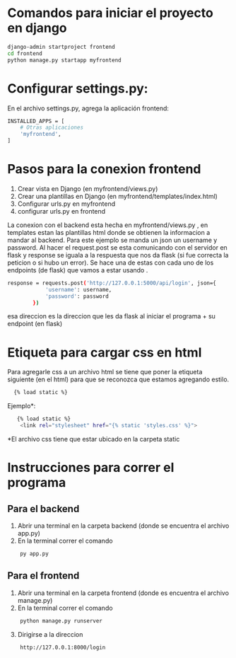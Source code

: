 # Comandos para iniciar el proyecto en django
```bash
django-admin startproject frontend
cd frontend
python manage.py startapp myfrontend
```
# Configurar settings.py:
En el archivo settings.py, agrega la aplicación frontend:
```bash
INSTALLED_APPS = [
    # Otras aplicaciones
    'myfrontend',
]
```
# Pasos para la conexion frontend
1. Crear  vista en Django (en myfrontend/views.py)
2. Crear una plantillas en Django (en myfrontend/templates/index.html)
3. Configurar urls.py en myfrontend
4. configurar urls.py en frontend

La conexion con el backend esta hecha en myfrontend/views.py , en templates estan las plantillas html donde se obtienen la informacion a mandar al backend. Para este ejemplo se manda un json un username y password. Al hacer el request.post se esta comunicando con el servidor en flask y response se iguala a la respuesta que nos da flask (si fue correcta la peticion o si hubo un error). Se hace una de estas con cada uno de los endpoints (de flask) que vamos a estar usando .

```bash
response = requests.post('http://127.0.0.1:5000/api/login', json={
            'username': username,
            'password': password
        })
```
esa direccion es la direccion que les da flask al iniciar el programa + su endpoint (en flask)

# Etiqueta para cargar css en html
Para agregarle css a un archivo html se tiene que poner la etiqueta siguiente (en el html) para que se reconozca que estamos agregando estilo.
```bash
  {% load static %}
```

Ejemplo*:
```bash
   {% load static %}
    <link rel="stylesheet" href="{% static 'styles.css' %}">
```
*El archivo css tiene que estar ubicado en la carpeta static 

# Instrucciones para correr el programa
## Para el backend
1. Abrir una terminal en la carpeta backend (donde se encuentra el archivo app.py)
2. En la terminal correr el comando
```bash
    py app.py
```
## Para el frontend
1. Abrir una terminal en la carpeta frontend (donde es encuentra el archivo manage.py)
2. En la terminal correr el comando
```bash
    python manage.py runserver
```
3. Dirigirse a la direccion
```bash
    http://127.0.0.1:8000/login
```
